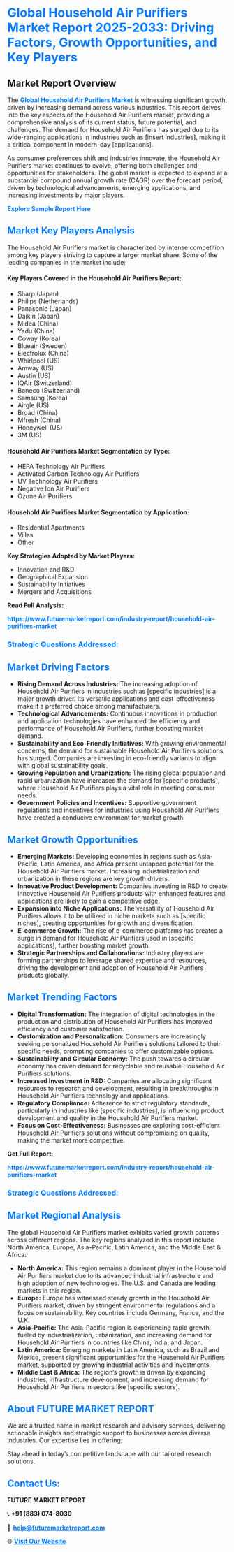 <h1 style="color: #007BFF;">Global Household Air Purifiers Market Report 2025-2033: Driving Factors, Growth Opportunities, and Key Players</h1>

<section id="overview">
<h2>Market Report Overview</h2>
<p>The <a href="https://www.futuremarketreport.com/industry-report/household-air-purifiers-market" style="color: #007BFF; text-decoration: none;"><strong>Global Household Air Purifiers Market</strong></a> is witnessing significant growth, driven by increasing demand across various industries. This report delves into the key aspects of the Household Air Purifiers market, providing a comprehensive analysis of its current status, future potential, and challenges. The demand for Household Air Purifiers has surged due to its wide-ranging applications in industries such as [insert industries], making it a critical component in modern-day [applications].</p>
<p>As consumer preferences shift and industries innovate, the Household Air Purifiers market continues to evolve, offering both challenges and opportunities for stakeholders. The global market is expected to expand at a substantial compound annual growth rate (CAGR) over the forecast period, driven by technological advancements, emerging applications, and increasing investments by major players.</p>
</section>

<section id="overview">
<p><a href="https://www.futuremarketreport.com/request-sample/reportId=90023" style="color: #007BFF; text-decoration: none;"><strong>Explore Sample Report Here</strong></a></p>
</section>

<section id="key-players">
<h2 style="color: #007BFF;">Market Key Players Analysis</h2>
<p>The Household Air Purifiers market is characterized by intense competition among key players striving to capture a larger market share. Some of the leading companies in the market include:</p>
<h4>Key Players Covered in the Household Air Purifiers Report:</h4>
<ul><li>Sharp (Japan)</li><li>Philips (Netherlands)</li><li>Panasonic (Japan)</li><li>Daikin (Japan)</li><li>Midea (China)</li><li>Yadu (China)</li><li>Coway (Korea)</li><li>Blueair (Sweden)</li><li>Electrolux (China)</li><li>Whirlpool (US)</li><li>Amway (US)</li><li>Austin (US)</li><li>IQAir (Switzerland)</li><li>Boneco (Switzerland)</li><li>Samsung (Korea)</li><li>Airgle (US)</li><li>Broad (China)</li><li>Mfresh (China)</li><li>Honeywell (US)</li><li>3M (US)</li></ul>
<h4>Household Air Purifiers Market Segmentation by Type:</h4>
<ul><li>HEPA Technology Air Purifiers</li><li>Activated Carbon Technology Air Purifiers</li><li>UV Technology Air Purifiers</li><li>Negative Ion Air Purifiers</li><li>Ozone Air Purifiers</li></ul>

<h4>Household Air Purifiers Market Segmentation by Application:</h4>
<ul><li>Residential Apartments</li><li>Villas</li><li>Other</li></ul>
<p><strong>Key Strategies Adopted by Market Players:</strong></p>
<ul>
<li>Innovation and R&D</li>
<li>Geographical Expansion</li>
<li>Sustainability Initiatives</li>
<li>Mergers and Acquisitions</li>
</ul>
</section>

<section>
<p><strong>Read Full Analysis: </strong></p><a href="https://www.futuremarketreport.com/industry-report/household-air-purifiers-market" style="color: #007BFF; text-decoration: none;"><strong>https://www.futuremarketreport.com/industry-report/household-air-purifiers-market</strong></a>
<h3 style="color: #007BFF;">Strategic Questions Addressed:</h3>
</section>

<section id="driving-factors">
<h2 style="color: #007BFF;">Market Driving Factors</h2>
<ul>
<li><strong>Rising Demand Across Industries:</strong> The increasing adoption of Household Air Purifiers in industries such as [specific industries] is a major growth driver. Its versatile applications and cost-effectiveness make it a preferred choice among manufacturers.</li>
<li><strong>Technological Advancements:</strong> Continuous innovations in production and application technologies have enhanced the efficiency and performance of Household Air Purifiers, further boosting market demand.</li>
<li><strong>Sustainability and Eco-Friendly Initiatives:</strong> With growing environmental concerns, the demand for sustainable Household Air Purifiers solutions has surged. Companies are investing in eco-friendly variants to align with global sustainability goals.</li>
<li><strong>Growing Population and Urbanization:</strong> The rising global population and rapid urbanization have increased the demand for [specific products], where Household Air Purifiers plays a vital role in meeting consumer needs.</li>
<li><strong>Government Policies and Incentives:</strong> Supportive government regulations and incentives for industries using Household Air Purifiers have created a conducive environment for market growth.</li>
</ul>
</section>

<section id="growth-opportunities">
<h2 style="color: #007BFF;">Market Growth Opportunities</h2>
<ul>
<li><strong>Emerging Markets:</strong> Developing economies in regions such as Asia-Pacific, Latin America, and Africa present untapped potential for the Household Air Purifiers market. Increasing industrialization and urbanization in these regions are key growth drivers.</li>
<li><strong>Innovative Product Development:</strong> Companies investing in R&D to create innovative Household Air Purifiers products with enhanced features and applications are likely to gain a competitive edge.</li>
<li><strong>Expansion into Niche Applications:</strong> The versatility of Household Air Purifiers allows it to be utilized in niche markets such as [specific niches], creating opportunities for growth and diversification.</li>
<li><strong>E-commerce Growth:</strong> The rise of e-commerce platforms has created a surge in demand for Household Air Purifiers used in [specific applications], further boosting market growth.</li>
<li><strong>Strategic Partnerships and Collaborations:</strong> Industry players are forming partnerships to leverage shared expertise and resources, driving the development and adoption of Household Air Purifiers products globally.</li>
</ul>
</section>

<section id="trending-factors">
<h2 style="color: #007BFF;">Market Trending Factors</h2>
<ul>
<li><strong>Digital Transformation:</strong> The integration of digital technologies in the production and distribution of Household Air Purifiers has improved efficiency and customer satisfaction.</li>
<li><strong>Customization and Personalization:</strong> Consumers are increasingly seeking personalized Household Air Purifiers solutions tailored to their specific needs, prompting companies to offer customizable options.</li>
<li><strong>Sustainability and Circular Economy:</strong> The push towards a circular economy has driven demand for recyclable and reusable Household Air Purifiers solutions.</li>
<li><strong>Increased Investment in R&D:</strong> Companies are allocating significant resources to research and development, resulting in breakthroughs in Household Air Purifiers technology and applications.</li>
<li><strong>Regulatory Compliance:</strong> Adherence to strict regulatory standards, particularly in industries like [specific industries], is influencing product development and quality in the Household Air Purifiers market.</li>
<li><strong>Focus on Cost-Effectiveness:</strong> Businesses are exploring cost-efficient Household Air Purifiers solutions without compromising on quality, making the market more competitive.</li>
</ul>
</section>

<section>
<p><strong>Get Full Report: </strong></p><a href="https://www.futuremarketreport.com/industry-report/household-air-purifiers-market" style="color: #007BFF; text-decoration: none;"><strong>https://www.futuremarketreport.com/industry-report/household-air-purifiers-market</strong></a>
<h3 style="color: #007BFF;">Strategic Questions Addressed:</h3>
</section>


<section id="regional-analysis">
<h2 style="color: #007BFF;">Market Regional Analysis</h2>
<p>The global Household Air Purifiers market exhibits varied growth patterns across different regions. The key regions analyzed in this report include North America, Europe, Asia-Pacific, Latin America, and the Middle East & Africa:</p>
<ul>
<li><strong>North America:</strong> This region remains a dominant player in the Household Air Purifiers market due to its advanced industrial infrastructure and high adoption of new technologies. The U.S. and Canada are leading markets in this region.</li>
<li><strong>Europe:</strong> Europe has witnessed steady growth in the Household Air Purifiers market, driven by stringent environmental regulations and a focus on sustainability. Key countries include Germany, France, and the U.K.</li>
<li><strong>Asia-Pacific:</strong> The Asia-Pacific region is experiencing rapid growth, fueled by industrialization, urbanization, and increasing demand for Household Air Purifiers in countries like China, India, and Japan.</li>
<li><strong>Latin America:</strong> Emerging markets in Latin America, such as Brazil and Mexico, present significant opportunities for the Household Air Purifiers market, supported by growing industrial activities and investments.</li>
<li><strong>Middle East & Africa:</strong> The region’s growth is driven by expanding industries, infrastructure development, and increasing demand for Household Air Purifiers in sectors like [specific sectors].</li>
</ul>
</section>

<footer>
<h2 style="color: #007BFF;">About FUTURE MARKET REPORT</h2>
<p>We are a trusted name in market research and advisory services, delivering actionable insights and strategic support to businesses across diverse industries. Our expertise lies in offering:</p>

<p>Stay ahead in today’s competitive landscape with our tailored research solutions.</p>

<h2 style="color: #007BFF;">Contact Us:</h2>
<p><strong>FUTURE MARKET REPORT</strong></p>
<p>📞 <strong>+91 (883) 074-8030</strong></p>
<p>📧 <strong><a href="mailto:help@futuremarketreport.com" style="color: #007BFF;">help@futuremarketreport.com</a></strong></p>
<p>🌐 <strong><a href="https://www.futuremarketreport.com/" style="color: #007BFF;">Visit Our Website</a></strong></p>
</footer>